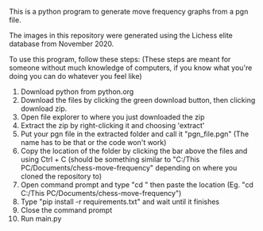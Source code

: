 This is a python program to generate move frequency graphs from a pgn file.

The images in this repository were generated using the Lichess elite database from November 2020.

To use this program, follow these steps:
(These steps are meant for someone without much knowledge of computers, if you know what you're doing
you can do whatever you feel like)

1. Download python from python.org
2. Download the files by clicking the green download button, then clicking download zip.
3. Open file explorer to where you just downloaded the zip
4. Extract the zip by right-clicking it and choosing 'extract'
5. Put your pgn file in the extracted folder and call it "pgn_file.pgn" (The name has to be that or the code won't work)
6. Copy the location of the folder by clicking the bar above the files and using Ctrl + C
(should be something similar to "C:/This PC/Documents/chess-move-frequency" depending on where you cloned the repository to)
7. Open command prompt and type "cd " then paste the location (Eg. "cd C:/This PC/Documents/chess-move-frequency")
8. Type "pip install -r requirements.txt" and wait until it finishes
9. Close the command prompt
10. Run main.py
